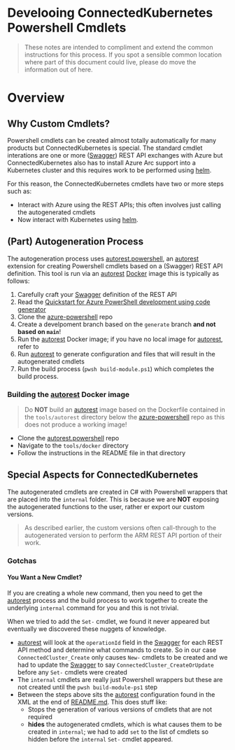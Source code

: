 # Develooing ConnectedKubernetes Powershell Cmdlets
> These notes are intended to compliment and extend the common instructions for this process.  If you spot a sensible common location where part of this document could live, please do move the information out of here.

# Overview
## Why Custom Cmdlets?
Powershell cmdlets can be created almost totally automatically for many products but ConnectedKubernetes is special.  The standard cmdlet interations are one or more ([Swagger]) REST API exchanges with Azure but ConnectedKubernetes also has to install Azure Arc support into a Kubernetes cluster and this requires work to be performed using [helm].

For this reason, the ConnectedKubernetes cmdlets have two or more steps such as:
- Interact with Azure using the REST APIs; this often involves just calling the autogenerated cmdlets
- Now interact with Kubernetes using [helm].

## (Part) Autogeneration Process
The autogeneration process uses [autorest.powershell], an [autorest] extension for creating Powershell cmdlets based on a (Swagger) REST API definition.  This tool is run via an [autorest] [Docker] image  this is typically as follows:

1. Carefully craft your [Swagger] definition of the REST API
1. Read the [Quickstart for Azure PowerShell development using code generator]
1. Clone the [azure-powershell] repo
1. Create a develpoment branch based on the `generate` branch **and not based on `main`**!
1. Run the [autorest] Docker image; if you have no local image for [autorest], refer to 
1. Run [autorest] to generate configuration and files that will result in the autogenerated cmdlets
1. Run the build process (`pwsh build-module.ps1`) which completes the build process.

### Building the [autorest] Docker image
> Do **NOT** build an [autorest] image based on the Dockerfile contained in the `tools/autorest` directory below the [azure-powershell] repo as this does not produce a working image!

- Clone the [autorest.powershell] repo
- Navigate to the `tools/docker` directory
- Follow the instructions in the README file in that directory 

## Special Aspects for ConnectedKubernetes
The autogenerated cmdlets are created in C# with Powershell wrappers that are placed into the `internal` folder.  This is because we are **NOT** exposing the autogenerated functions to the user, rather er export our custom versions.
> As described earlier, the custom versions often call-through to the autogenerated version to perform the ARM REST API portion of their work.

### Gotchas
#### You Want a New Cmdlet?
If you are creating a whole new command, then you need to get the [autorest] process and the build process to work together to create the underlying `internal` command for you and this is not trivial.

When we tried to add the `Set-` cmdlet, we found it never appeared but eventually we discovered these nuggets of knowledge.
- [autorest] will look at the `operationId` field in the [Swagger] for each REST API method and determine what commands to create.  So in our case `ConnectedCluster_Create` only causes `New-` cmdlets to be created and we had to update the [Swagger] to say `ConnectedCluster_CreateOrUpdate` before any `Set-` cmdlets were created
- The `internal` cmdlets are really just Powershell wrappers but these are not created until the `pwsh build-module-ps1` step
- Between the steps above sits the [autorest] configuration found in the XML at the end of [README.md].  This does stuff like:
   - Stops the generation of various versions of cmdlets that are not required
   - **hides** the autogenerated cmdlets, which is what causes them to be created in `internal`; we had to add `set` to the list of cmdlets so hidden before the `internal` `Set-` cmdlet appeared.

[autorest.powershell]: https://github.com/Azure/autorest.powershell
[autorest]: https://github.com/Azure/autorest
[helm]: https://helm.sh/
[Swagger]: https://swagger.io/
[README.md]: ./README.md
[Quickstart for Azure PowerShell development using code generator]: https://eng.ms/docs/cloud-ai-platform/azure-core/azure-management-and-platforms/control-plane-bburns/azure-cli-tools-azure-cli-powershell-and-terraform/azure-cli-tools/onboarding/azurepowershell/quickstart_codegen
[azure-powershell]: https://github.com/azure/azure-powershell
[Docker]: https://www.docker.com
[Docker Desktop]: https://www.docker.com/products/docker-desktop/